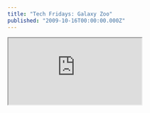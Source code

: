 ```yaml
---
title: "Tech Fridays: Galaxy Zoo"
published: "2009-10-16T00:00:00.000Z"
---
```


<div class="videowrapper">
  <iframe src="https://www.youtube.com/embed/kcg8sg5EGHM" allowfullscreen></iframe>
</div>
